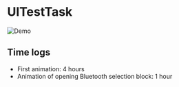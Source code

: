 # UITestTask

![Demo](https://user-images.githubusercontent.com/28385961/148348601-4c455677-8626-4bb2-a907-b727eb99424e.gif)

## Time logs

* First animation: 4 hours
* Animation of opening Bluetooth selection block: 1 hour
